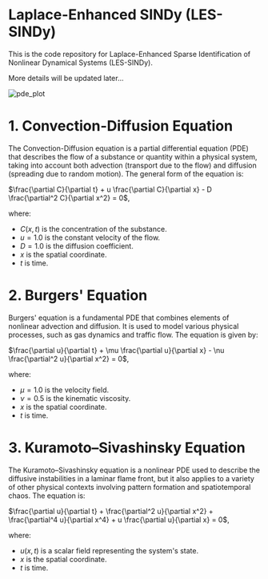 # Laplace-Enhanced SINDy (LES-SINDy)

This is the code repository for Laplace-Enhanced Sparse Identification of Nonlinear Dynamical Systems (LES-SINDy).

More details will be updated later...

![pde_plot](https://github.com/user-attachments/assets/ed64f36a-47de-40f5-a22b-bb3bc60805a5)

# 1. Convection-Diffusion Equation

The Convection-Diffusion equation is a partial differential equation (PDE) that describes the flow of a substance or quantity within a physical system, taking into account both advection (transport due to the flow) and diffusion (spreading due to random motion). The general form of the equation is:

$\frac{\partial C}{\partial t} + u \frac{\partial C}{\partial x} - D \frac{\partial^2 C}{\partial x^2} = 0$,

where:
- $C(x,t)$ is the concentration of the substance.
- $u=1.0$ is the constant velocity of the flow.
- $D=1.0$ is the diffusion coefficient.
- $x$ is the spatial coordinate.
- $t$ is time.


# 2. Burgers' Equation

Burgers' equation is a fundamental PDE that combines elements of nonlinear advection and diffusion. It is used to model various physical processes, such as gas dynamics and traffic flow. The equation is given by:

$\frac{\partial u}{\partial t} + \mu \frac{\partial u}{\partial x} - \nu \frac{\partial^2 u}{\partial x^2} = 0$,

where:
- $\mu=1.0$ is the velocity field.
- $\nu=0.5$ is the kinematic viscosity.
- $x$ is the spatial coordinate.
- $t$ is time.

# 3. Kuramoto–Sivashinsky Equation

The Kuramoto–Sivashinsky equation is a nonlinear PDE used to describe the diffusive instabilities in a laminar flame front, but it also applies to a variety of other physical contexts involving pattern formation and spatiotemporal chaos. The equation is:

$\frac{\partial u}{\partial t} + \frac{\partial^2 u}{\partial x^2} + \frac{\partial^4 u}{\partial x^4} + u \frac{\partial u}{\partial x} = 0$,

where:
- $u(x,t)$ is a scalar field representing the system's state.
- $x$ is the spatial coordinate.
- $t$ is time.
